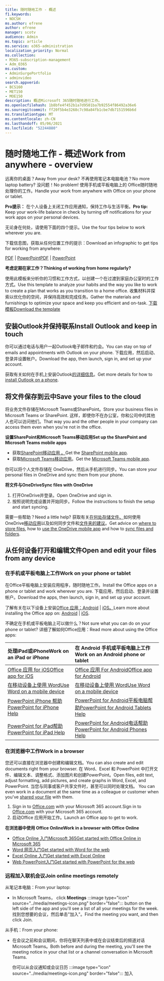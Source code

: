 ```yaml
---
title: 随时随地工作 - 概述
f1.keywords:
- NOCSH
ms.author: efrene
author: efrene
manager: scotv
audience: Admin
ms.topic: article
ms.service: o365-administration
localization_priority: Normal
ms.collection:
- M365-subscription-management
- Adm_O365
ms.custom:
- AdminSurgePortfolio
- adminvideo
search.appverid:
- BCS160
- MET150
- MOE150
description: 概述Microsoft 365随时随地进行工作。
ms.openlocfilehash: 1b8bfe4f452b1a7d9501ba7b92554f86492a36e6
ms.sourcegitcommit: ff20f5b4e3268c7c98a84fb1cbe7db7151596b6d
ms.translationtype: MT
ms.contentlocale: zh-CN
ms.lasthandoff: 05/06/2021
ms.locfileid: "52244880"
---
```

# <a name="work-from-anywhere---overview"></a><span data-ttu-id="3f5c2-103">随时随地工作 - 概述</span><span class="sxs-lookup"><span data-stu-id="3f5c2-103">Work from anywhere - overview</span></span>

<span data-ttu-id="3f5c2-104">远离你的桌面？</span><span class="sxs-lookup"><span data-stu-id="3f5c2-104">Away from your desk?</span></span> <span data-ttu-id="3f5c2-105">不再使用笔记本电脑电池？</span><span class="sxs-lookup"><span data-stu-id="3f5c2-105">No more laptop battery?</span></span> <span data-ttu-id="3f5c2-106">没问题！</span><span class="sxs-lookup"><span data-stu-id="3f5c2-106">No problem!</span></span> <span data-ttu-id="3f5c2-107">使用手机或平板电脑上的 Office随时随地处理你的工作。</span><span class="sxs-lookup"><span data-stu-id="3f5c2-107">Handle your work from anywhere with Office on your phone or tablet.</span></span>

<span data-ttu-id="3f5c2-108">**Pro提示：** 在个人设备上关闭工作应用通知，保持工作与生活平衡。</span><span class="sxs-lookup"><span data-stu-id="3f5c2-108">**Pro tip:** Keep your work-life balance in check by turning off notifications for your work apps on your personal devices.</span></span>

<span data-ttu-id="3f5c2-109">无论身在何处，请使用下面的四个提示。</span><span class="sxs-lookup"><span data-stu-id="3f5c2-109">Use the four tips below to work wherever you are.</span></span>

<span data-ttu-id="3f5c2-110">下载信息图，获取从任何位置工作的提示：</span><span class="sxs-lookup"><span data-stu-id="3f5c2-110">Download an infographic to get tips for working from anywhere:</span></span> 

<span data-ttu-id="3f5c2-111">[PDF](https://go.microsoft.com/fwlink/?linkid=2079451)  | [PowerPoint](https://go.microsoft.com/fwlink/?linkid=2079455)</span><span class="sxs-lookup"><span data-stu-id="3f5c2-111">[PDF](https://go.microsoft.com/fwlink/?linkid=2079451) | [PowerPoint](https://go.microsoft.com/fwlink/?linkid=2079455)</span></span>

<span data-ttu-id="3f5c2-112">**考虑定期在家工作？**</span><span class="sxs-lookup"><span data-stu-id="3f5c2-112">**Thinking of working from home regularly?**</span></span>

<span data-ttu-id="3f5c2-113">使用此模板来分析你的习惯和工作方式，以创建一个在过渡到家庭办公室时的工作方式。</span><span class="sxs-lookup"><span data-stu-id="3f5c2-113">Use this template to analyze your habits and the way you like to work to create a plan that works as you transition to a home office.</span></span> <span data-ttu-id="3f5c2-114">收集材料并探索以优化你的空间，并保持高效和完成任务。</span><span class="sxs-lookup"><span data-stu-id="3f5c2-114">Gather the materials and furnishings to optimize your space and keep you efficient and on-task.</span></span> [<span data-ttu-id="3f5c2-115">下载模板</span><span class="sxs-lookup"><span data-stu-id="3f5c2-115">Download the template</span></span>](https://templates.office.com/EN-US/work-from-home-checklist-TM77989015)

## <a name="install-outlook-and-keep-in-touch"></a><span data-ttu-id="3f5c2-116">安装Outlook并保持联系</span><span class="sxs-lookup"><span data-stu-id="3f5c2-116">Install Outlook and keep in touch</span></span>

<span data-ttu-id="3f5c2-117">你可以通过电话与用户一起Outlook电子邮件和约会。</span><span class="sxs-lookup"><span data-stu-id="3f5c2-117">You can stay on top of emails and appointments with Outlook on your phone.</span></span> <span data-ttu-id="3f5c2-118">下载应用，然后启动、登录并设置帐户。</span><span class="sxs-lookup"><span data-stu-id="3f5c2-118">Download the app, then launch, sign in, and set up your account.</span></span>

<span data-ttu-id="3f5c2-119">获取有关如何在手机上安装Outlook[的详细信息](install-apps-android.md)。</span><span class="sxs-lookup"><span data-stu-id="3f5c2-119">Get more details for how to [install Outlook on a phone](install-apps-android.md).</span></span>

## <a name="save-your-files-to-the-cloud"></a><span data-ttu-id="3f5c2-120">将文件保存到云中</span><span class="sxs-lookup"><span data-stu-id="3f5c2-120">Save your files to the cloud</span></span>

<span data-ttu-id="3f5c2-121">将业务文件存储在Microsoft Teams或SharePoint。</span><span class="sxs-lookup"><span data-stu-id="3f5c2-121">Store your business files in Microsoft Teams or SharePoint.</span></span> <span data-ttu-id="3f5c2-122">这样，即使你不在办公室，你和公司中的其他人也可以访问他们。</span><span class="sxs-lookup"><span data-stu-id="3f5c2-122">That way you and the other people in your company can access them even when you're not in the office.</span></span>

<span data-ttu-id="3f5c2-123">**设置SharePoint和Microsoft Teams移动应用**</span><span class="sxs-lookup"><span data-stu-id="3f5c2-123">**Set up the SharePoint and Microsoft Teams mobile apps**</span></span>

- <span data-ttu-id="3f5c2-124">获取[SharePoint移动应用 。](https://support.microsoft.com/office/539608ac-4725-455e-aea0-9ca1f769849f)</span><span class="sxs-lookup"><span data-stu-id="3f5c2-124">Get the [SharePoint mobile app](https://support.microsoft.com/office/539608ac-4725-455e-aea0-9ca1f769849f).</span></span>
- <span data-ttu-id="3f5c2-125">获取[Microsoft Teams移动应用](https://support.microsoft.com/office/set-up-your-teams-mobile-apps-1ba8dce3-1122-47f4-8db6-00a4f93117e8)。</span><span class="sxs-lookup"><span data-stu-id="3f5c2-125">Get the [Microsoft Teams mobile app](https://support.microsoft.com/office/set-up-your-teams-mobile-apps-1ba8dce3-1122-47f4-8db6-00a4f93117e8).</span></span>

<span data-ttu-id="3f5c2-126">你可以将个人文件存储在 OneDrive，然后从手机进行同步。</span><span class="sxs-lookup"><span data-stu-id="3f5c2-126">You can store your personal files in OneDrive and sync them from your phone.</span></span>

<span data-ttu-id="3f5c2-127">**将文件与OneDrive**</span><span class="sxs-lookup"><span data-stu-id="3f5c2-127">**Sync files with OneDrive**</span></span>

1. <span data-ttu-id="3f5c2-128">打开OneDrive并登录。</span><span class="sxs-lookup"><span data-stu-id="3f5c2-128">Open OneDrive and sign in.</span></span>
1. <span data-ttu-id="3f5c2-129">按照说明完成设置并开始同步。</span><span class="sxs-lookup"><span data-stu-id="3f5c2-129">Follow the instructions to finish the setup and start syncing.</span></span>

<span data-ttu-id="3f5c2-130">需要一些帮助？</span><span class="sxs-lookup"><span data-stu-id="3f5c2-130">Need a little help?</span></span> <span data-ttu-id="3f5c2-131">获取有关[在何处存储文件、](store-files.md)如何使用 OneDrive[移动应用](https://support.microsoft.com/office/448d4051-3a43-4d2e-b1d8-de0aa03c069e)以及如何同步文件和[文件夹的建议](https://support.microsoft.com/office/d9262485-9bf8-4ceb-bac2-e83f68cb6a97)。</span><span class="sxs-lookup"><span data-stu-id="3f5c2-131">Get advice on [where to store files](store-files.md), how to [use the OneDrive mobile app](https://support.microsoft.com/office/448d4051-3a43-4d2e-b1d8-de0aa03c069e) and how to [sync files and folders](https://support.microsoft.com/office/d9262485-9bf8-4ceb-bac2-e83f68cb6a97).</span></span>

## <a name="open-and-edit-your-files-from-any-device"></a><span data-ttu-id="3f5c2-132">从任何设备打开和编辑文件</span><span class="sxs-lookup"><span data-stu-id="3f5c2-132">Open and edit your files from any device</span></span>

### <a name="work-on-your-phone-or-tablet"></a><span data-ttu-id="3f5c2-133">在手机或平板电脑上工作</span><span class="sxs-lookup"><span data-stu-id="3f5c2-133">Work on your phone or tablet</span></span>

<span data-ttu-id="3f5c2-134">在Office平板电脑上安装应用程序，随时随地工作。</span><span class="sxs-lookup"><span data-stu-id="3f5c2-134">Install the Office apps on a phone or tablet and work wherever you are.</span></span> <span data-ttu-id="3f5c2-135">下载应用，然后启动、登录并设置帐户。</span><span class="sxs-lookup"><span data-stu-id="3f5c2-135">Download the apps, then launch, sign in, and set up your account.</span></span>

<span data-ttu-id="3f5c2-136">了解有关在以下设备上安装[Office 应用：Android](install-apps-android.md)  |  [iOS。](install-apps-ios.md)</span><span class="sxs-lookup"><span data-stu-id="3f5c2-136">Learn more about installing the Office app on: [Android](install-apps-android.md) | [iOS](install-apps-ios.md).</span></span>

<span data-ttu-id="3f5c2-137">不确定在手机或平板电脑上可以做什么？</span><span class="sxs-lookup"><span data-stu-id="3f5c2-137">Not sure what you can do on your phone or tablet?</span></span> <span data-ttu-id="3f5c2-138">详细了解如何Office应用：</span><span class="sxs-lookup"><span data-stu-id="3f5c2-138">Read more about using the Office apps:</span></span>

| <span data-ttu-id="3f5c2-139">处理iPad或iPhone</span><span class="sxs-lookup"><span data-stu-id="3f5c2-139">Work on an iPad or iPhone</span></span>| <span data-ttu-id="3f5c2-140">在 Android 手机或平板电脑上工作</span><span class="sxs-lookup"><span data-stu-id="3f5c2-140">Work on an Android phone or tablet</span></span>| 
| :------------------- | :------------------- |
| [<span data-ttu-id="3f5c2-141">Office 应用 for iOS</span><span class="sxs-lookup"><span data-stu-id="3f5c2-141">Office app for iOS</span></span>](https://support.microsoft.com/office/microsoft-office-app-for-ios-c8880c05-883a-46b6-ad32-9bffa31228d0)  | [<span data-ttu-id="3f5c2-142">Office 应用 For Android</span><span class="sxs-lookup"><span data-stu-id="3f5c2-142">Office app for Android</span></span>](https://support.microsoft.com/en-us/office/microsoft-office-app-for-android-0383d031-a1c6-46c9-b734-53cd1d22765b)| 
| [<span data-ttu-id="3f5c2-143">在移动设备上使用 Word</span><span class="sxs-lookup"><span data-stu-id="3f5c2-143">Use Word on a mobile device</span></span>](https://support.microsoft.com/office/93446a8c-3809-4227-902c-11f11ebe8c2a)|[<span data-ttu-id="3f5c2-144">在移动设备上使用 Word</span><span class="sxs-lookup"><span data-stu-id="3f5c2-144">Use Word on a mobile device</span></span>](https://support.microsoft.com/office/93446a8c-3809-4227-902c-11f11ebe8c2a)| 
| [<span data-ttu-id="3f5c2-145">PowerPoint iPhone 帮助</span><span class="sxs-lookup"><span data-stu-id="3f5c2-145">PowerPoint for iPhone Help</span></span>](https://support.microsoft.com/office/powerpoint-for-iphone-help-754fcb37-783b-4e8a-afca-edb900221b8b)|[<span data-ttu-id="3f5c2-146">PowerPoint for Android平板电脑帮助</span><span class="sxs-lookup"><span data-stu-id="3f5c2-146">PowerPoint for Android Tablets Help</span></span>](https://support.microsoft.com/office/2ada1d22-3784-4943-bc47-9d1ede42875c)| 
| [<span data-ttu-id="3f5c2-147">PowerPoint for iPad帮助</span><span class="sxs-lookup"><span data-stu-id="3f5c2-147">PowerPoint for iPad Help</span></span>](https://support.microsoft.com/office/powerpoint-for-ipad-help-b75ce3bb-03e3-46df-a792-647573fef84a)|[<span data-ttu-id="3f5c2-148">PowerPoint for Android电话帮助</span><span class="sxs-lookup"><span data-stu-id="3f5c2-148">PowerPoint for Android Phones Help</span></span>](https://support.microsoft.com/office/f6714e00-0ee2-48d1-bd3d-e1997565861f)| 

### <a name="work-in-a-browser"></a><span data-ttu-id="3f5c2-149">在浏览器中工作</span><span class="sxs-lookup"><span data-stu-id="3f5c2-149">Work in a browser</span></span>

<span data-ttu-id="3f5c2-150">您还可以直接在浏览器中创建和编辑文档。</span><span class="sxs-lookup"><span data-stu-id="3f5c2-150">You can also create and edit documents right from your browser.</span></span> <span data-ttu-id="3f5c2-151">在 Word、Excel 和 PowerPoint 中打开文件、编辑文本、调整格式、添加图片和创建PowerPoint。</span><span class="sxs-lookup"><span data-stu-id="3f5c2-151">Open files, edit text, adjust formatting, add pictures, and create graphs in Word, Excel, and PowerPoint.</span></span> <span data-ttu-id="3f5c2-152">当您与同事或客户共享文件时，甚至可以同时处理文档。 [](overview-file-sharing.md)</span><span class="sxs-lookup"><span data-stu-id="3f5c2-152">You can even work in a document at the same time as a colleague or customer when you've [shared your file](overview-file-sharing.md) with them.</span></span>

1. <span data-ttu-id="3f5c2-153">Sign in to [Office.com](https://office.com) with your Microsoft 365 account.</span><span class="sxs-lookup"><span data-stu-id="3f5c2-153">Sign in to [Office.com](https://office.com) with your Microsoft 365 account.</span></span>
1. <span data-ttu-id="3f5c2-154">启动Office 应用开始工作。</span><span class="sxs-lookup"><span data-stu-id="3f5c2-154">Launch an Office app to get to work.</span></span>

<span data-ttu-id="3f5c2-155">**在浏览器中使用 Office Online**</span><span class="sxs-lookup"><span data-stu-id="3f5c2-155">**Work in a browser with Office Online**</span></span>

- [<span data-ttu-id="3f5c2-156">Office Online 入门Microsoft 365</span><span class="sxs-lookup"><span data-stu-id="3f5c2-156">Get started with Office Online in Microsoft 365</span></span>](https://support.microsoft.com/office/5622c7c9-721d-4b3d-8cb9-a7276c2470e5)
- [<span data-ttu-id="3f5c2-157">Word 网页入门</span><span class="sxs-lookup"><span data-stu-id="3f5c2-157">Get started with Word for the web</span></span>](https://support.microsoft.com/office/b406a6f9-341e-45f2-b9ac-ed85b6f7b8f6)
- [<span data-ttu-id="3f5c2-158">Excel Online 入门</span><span class="sxs-lookup"><span data-stu-id="3f5c2-158">Get started with Excel Online</span></span>](https://support.microsoft.com/office/63b50461-38c4-4c93-a17e-36998be0e3d0)
- [<span data-ttu-id="3f5c2-159">Web PowerPoint入门</span><span class="sxs-lookup"><span data-stu-id="3f5c2-159">Get started with PowerPoint for the web</span></span>](https://support.microsoft.com/office/21360025-7eef-4173-9d7c-08281d55f64a)

### <a name="join-online-meetings-remotely"></a><span data-ttu-id="3f5c2-160">远程加入联机会议</span><span class="sxs-lookup"><span data-stu-id="3f5c2-160">Join online meetings remotely</span></span>

<span data-ttu-id="3f5c2-161">从笔记本电脑：</span><span class="sxs-lookup"><span data-stu-id="3f5c2-161">From your laptop:</span></span>

- In Microsoft Teams， click **Meetings** :::image type="icon" source="../media/meetings-icon.png" border="false"::: button on the left side of the app and you'll see a list of all your meetings for the week. <span data-ttu-id="3f5c2-163">找到您想要的会议，然后单击"加入"。</span><span class="sxs-lookup"><span data-stu-id="3f5c2-163">Find the meeting you want, and then click Join.</span></span>

<span data-ttu-id="3f5c2-164">从手机：</span><span class="sxs-lookup"><span data-stu-id="3f5c2-164">From your phone:</span></span>

- <span data-ttu-id="3f5c2-165">在会议之前和会议期间，你将在聊天列表中或在会议结束后的频道对话Microsoft Teams。</span><span class="sxs-lookup"><span data-stu-id="3f5c2-165">Both before and during the meeting, you'll see the meeting notice in your chat list or a channel conversation in Microsoft Teams.</span></span>

    你可以从会议通知或会议日历 :::image type="icon" source="../media/meetings-icon.png" border="false"::: 加入
